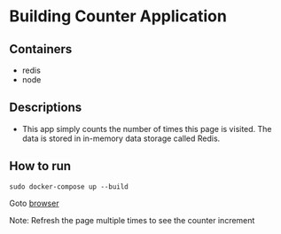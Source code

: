 # Building Counter Application

## Containers
- redis
- node


## Descriptions
- This app simply counts the number of times this page is visited. The data is stored in in-memory data storage called Redis.


## How to run
    sudo docker-compose up --build

Goto [browser](http://localhost:8081)

Note: Refresh the page multiple times to see the counter increment
